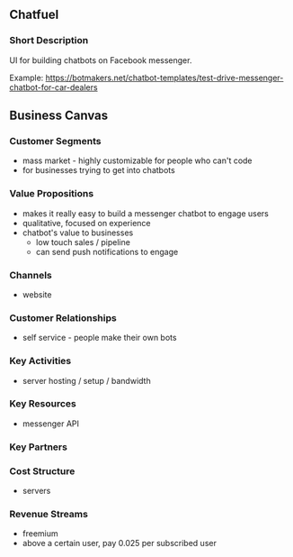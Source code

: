 ## Chatfuel

### Short Description

UI for building chatbots on Facebook messenger.

Example: https://botmakers.net/chatbot-templates/test-drive-messenger-chatbot-for-car-dealers

## Business Canvas 

### Customer Segments
* mass market - highly customizable for people who can't code
* for businesses trying to get into chatbots

### Value Propositions
* makes it really easy to build a messenger chatbot to engage users
* qualitative, focused on experience
* chatbot's value to businesses
	* low touch sales / pipeline
	* can send push notifications to engage

### Channels
* website

### Customer Relationships
* self service - people make their own bots

### Key Activities
* server hosting / setup / bandwidth

### Key Resources
* messenger API 

### Key Partners

### Cost Structure
* servers

### Revenue Streams
* freemium
* above a certain user, pay 0.025 per subscribed user
